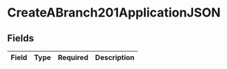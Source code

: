 # CreateABranch201ApplicationJSON


## Fields

| Field       | Type        | Required    | Description |
| ----------- | ----------- | ----------- | ----------- |